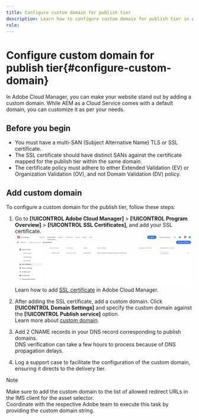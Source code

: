 ```yaml
---
title: Configure custom domain for publish tier
description: Learn how to configure custom domain for publish tier in Adobe Cloud Manager. 
role:
---
```


# Configure custom domain for publish tier{#configure-custom-domain}

In Adobe Cloud Manager, you can make your website stand out by adding a custom domain. While AEM as a Cloud Service comes with a default domain, you can customize it as per your needs.
<!-- For example, AEM sites can use `sites.custom_domain.com`, and the AEM publish domain can be accessed via `assets.custom_domain.com`. Additionally, getting an SSL certificate for assets.pmi.com with a SAN entry for `delivery.custom_domain.com` improves security and trustworthiness. -->

## Before you begin

* You must have a multi-SAN (Subject Alternative Name) TLS or SSL certificate.
* The SSL certificate should have distinct SANs against the certificate mapped for the publish tier within the same domain.
* The certificate policy must adhere to either Extended Validation (EV) or Organization Validation (OV), and not Domain Validation (DV) policy.


## Add custom domain

To configure a custom domain for the publish tier, follow these steps:

1. Go to **[!UICONTROL Adobe Cloud Manager]** > **[!UICONTROL Program Overview]** > **[!UICONTROL SSL Certificates]**, and add your SSL certificate. 
 ![image](/help/assets/assets/ssl-certificate.png)
Learn how to add [SSL certificate](https://experienceleague.adobe.com/docs/experience-manager-cloud-service/content/implementing/using-cloud-manager/manage-ssl-certificates/add-ssl-certificate.html?lang=en) in Adobe Cloud Manager.

1. After adding the SSL certificate, add a custom domain. Click **[!UICONTROL Domain Settings]** and specify the custom domain against the **[!UICONTROL Publish service]** option.
<br> Learn more about [custom domain](https://experienceleague.adobe.com/docs/experience-manager-cloud-service/content/implementing/using-cloud-manager/custom-domain-names/add-custom-domain-name.html?lang=en).

1. Add 2 CNAME records in your DNS record corresponding to publish domains. 
<br> DNS verification can take a few hours to process because of DNS propagation delays.

1. Log a support case to facilitate the configuration of the custom domain, ensuring it directs to the delivery tier.

>[!NOTE]
>
> Make sure to add the custom domain to the list of allowed redirect URLs in the IMS client for the asset selector.<br>Coordinate with the respective Adobe team to execute this task by providing the custom domain string.
